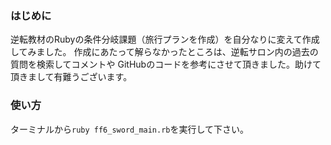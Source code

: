 ### はじめに
逆転教材のRubyの条件分岐課題（旅行プランを作成）を自分なりに変えて作成してみました。
作成にあたって解らなかったところは、逆転サロン内の過去の質問を検索してコメントや
GitHubのコードを参考にさせて頂きました。助けて頂きまして有難うございます。

### 使い方
ターミナルから`ruby ff6_sword_main.rb`を実行して下さい。